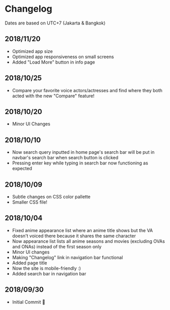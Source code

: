 # Changelog
Dates are based on UTC+7 (Jakarta & Bangkok)

## 2018/11/20
* Optimized app size
* Optimized app responsiveness on small screens
* Added "Load More" button in info page

## 2018/10/25
* Compare your favorite voice actors/actresses and find where they both acted with the new "Compare" feature!

## 2018/10/20
* Minor UI Changes

## 2018/10/10
* Now search query inputted in home page's search bar will be put in navbar's search bar when search button is clicked
* Pressing enter key while typing in search bar now functioning as expected

## 2018/10/09
* Subtle changes on CSS color pallette
* Smaller CSS file!

## 2018/10/04
* Fixed anime appearance list where an anime title shows but the VA doesn't voiced there because it shares the same character
* Now appearance list lists all anime seasons and movies (excluding OVAs and ONAs) instead of the first season only
* Minor UI changes
* Making "Changelog" link in navigation bar functional
* Added page title
* Now the site is mobile-friendly :)
* Added search bar in navigation bar

## 2018/09/30
* Initial Commit 🎉